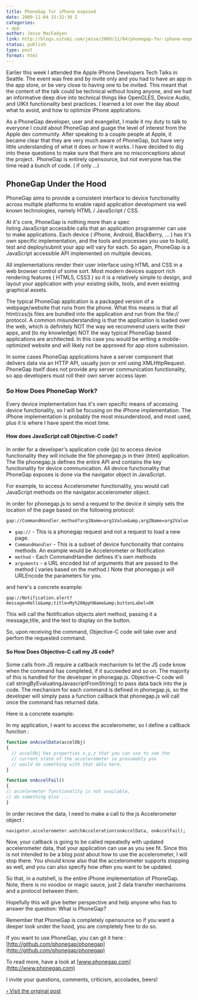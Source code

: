 ```yaml
---
title: PhoneGap for iPhone exposed
date: 2009-11-04 15:32:30 Z
categories:
- app
author: Jesse MacFadyen
link: http://blogs.nitobi.com/jesse/2009/11/04/phonegap-for-iphone-exposed/
status: publish
type: post
format: html
---
```


Earlier this week I attended the Apple iPhone Developers Tech Talks in Seattle. The event was free and by invite only and you had to have an app in the app store, or be very close to having one to be invited. This meant that the content of the talk could be technical without losing anyone, and we had an informative deep dive into technical things like OpenGLES, Device Audio, and UIKit functionality best practices. I learned a lot over the day about what to avoid, and how to optimize iPhone applications.

As a PhoneGap developer, user and evangelist, I made it my duty to talk to everyone I could about PhoneGap and guage the level of interest from the Apple dev community. After speaking to a couple people at Apple, it became clear that they are very much aware of PhoneGap, but have very little understanding of what it does or how it works. I have decided to dig into these questions to make sure that there are no misconceptions about the project.  PhoneGap is entirely opensource, but not everyone has the time read a bunch of code. ( if only …)

## PhoneGap Under the Hood

PhoneGap aims to provide a consistent interface to device functionality across multiple platforms to enable rapid application development via well known technologies, namely HTML / JavaScript / CSS.

At it's core, PhoneGap is nothing more than a spec listing JavaScript accessible calls that an application programmer can use to make applications. Each device ( iPhone, Android, BlackBerry, … ) has it's own specific implementation, and the tools and processes you use to build, test and deploy/submit your app will vary for each. So again, PhoneGap is a JavaScript accessible API implemented on multiple devices.

All implementations render their user interface using HTML and CSS in a web browser control of some sort. Most modern devices support rich rendering features ( HTML5, CSS3 ) so it is a relatively simple to design, and layout your application with your existing skills, tools, and even existing graphical assets.

The typical PhoneGap application is a packaged version of a webpage/website that runs from the phone. What this means is that all html/css/js files are bundled into the application and run from the file:// protocol. A common misunderstanding is that the application is loaded over the web, which is definitely NOT the way we recommend users write their apps, and (to my knowledge) NOT the way typical PhoneGap based applications are architected. In this case you would be writing a mobile-optimized website and will likely not be approved for app store submission.

In some cases PhoneGap applications have a server component that delivers data via an HTTP API, usually json or xml using XMLHttpRequest. PhoneGap itself does not provide any server communication functionality, so app developers must roll their own server access layer.

### So How Does PhoneGap Work?

Every device implementation has it's own specific means of accessing device functionality, so I will be focusing on the iPhone implementation. The iPhone implementation is probably the most misunderstood, and most used, plus it is where I have spent the most time.

#### How does JavaScript call Objective-C code?

In order for a developer's application code (js) to access device functionality they will include the file phonegap.js in their (html) application. The file phonegap.js defines the entire API and contains the key functionality for device communication. All device functionality that PhoneGap exposes is done via the navigator object in JavaScript.

For example, to access Accelerometer functionality, you would call JavaScript methods on the navigator.accelerometer object.

In order for phonegap.js to send a request to the device it simply sets the location of the page based on the following protocol:

`gap://CommandHandler.method?arg1Name=arg1Value&amp;arg2Name=arg2Value`

* `gap://` - This is a phonegap request and not a request to load a new page.
* `CommandHandler` - This is a subset of device functionality that contains methods.  An example would be Accelerometer or Notification
* `method` - Each CommandHandler defines it's own methods
* `arguments` - a URL encoded list of arguments that are passed to the method ( varies based on the method ) Note that phonegap.js will URLEncode the parameters for you.

and here's a concrete example:

`gap://Notification.alert?message=Hello&amp;title=My%20App%Name&amp;buttonLabel=OK`

This will call the Notification objects alert method, passing it a message,title, and the text to display on the button.

So, upon receiving the command, Objective-C code will take over and perfom the requested command.

#### So How Does Objective-C call my JS code?

Some calls from JS require a callback mechanism to let the JS code know when the command has completed, if it succeeded and so on. The majority of this is handled for the developer in phonegap.js. Objective-C code will call stringByEvaluatingJavascriptFromString() to pass data back into the js code. The mechanism for each command is defined in phonegap.js, so the developer will simply pass a function callback that phonegap.js will call once the command has returned data.

Here is a concrete example:

In my application, I want to access the accelerometer, so I define a callback function :

```js
function onAccelData(accelObj)
{
  // accelObj has properties x,y,z that you can use to see the
  // current state of the accelerometer so presumably you
  // would do something with that data here.
}

function onAccelFail()
{
// accelermeter functionality is not available,
// do something else ...
}
```

In order recieve the data, I need to make a call to the js Accelerometer object :

`navigator.accelerometer.watchAcceleration(onAccelData, onAccelFail);`

Now, your callback is going to be called repeatedly with updated accelerometer data, that your application can use as you see fit. Since this is not intended to be a blog post about how to use the accelerometer, I will stop there. You should know also that the accelerometer supports stopping as well, and you can also specify how often you want to be updated.

So that, in a nutshell, is the entire iPhone implementation of PhoneGap. Note, there is no voodoo or magic sauce, just 2 data transfer mechanisms and a protocol between them.

Hopefully this will give better perspective and help anyone who has to answer the question: What is PhoneGap?

Remember that PhoneGap is completely opensource so if you want a deeper look under the hood, you are completely free to do so.

If you want to use PhoneGap, you can git it here :[http://github.com/phonegap/phonegap](http://github.com/phonegap/phonegap)

To read more, have a look at [www.phonegap.com](http://www.phonegap.com)

I invite your questions, comments, criticism, accolades, beers!

[› Visit the original post](http://blogs.nitobi.com/jesse/2009/11/04/phonegap-for-iphone-exposed/)
